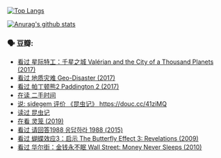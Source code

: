 [![Top Langs](https://github-readme-stats.vercel.app/api/top-langs/?username=w940853815)](https://github.com/anuraghazra/github-readme-stats)

[![Anurag's github stats](https://github-readme-stats.vercel.app/api?username=w940853815)](https://github.com/anuraghazra/github-readme-stats)

### 🗣 豆瓣:

<!-- DOUBAN-ACTIVITIES:START -->
- [看过 星际特工：千星之城 Valérian and the City of a Thousand Planets‎ (2017)](https://www.douban.com/doubanapp/dispatch?uri=/status/3150386459/)
- [看过 地质灾难 Geo-Disaster‎ (2017)](https://www.douban.com/doubanapp/dispatch?uri=/status/3148075224/)
- [看过 帕丁顿熊2 Paddington 2‎ (2017)](https://www.douban.com/doubanapp/dispatch?uri=/status/3146955987/)
- [在读 二手时间](https://www.douban.com/doubanapp/dispatch?uri=/status/3136240831/)
- [说: sidegem 评价 《昆虫记》 https://douc.cc/41ziMQ ](https://www.douban.com/doubanapp/dispatch?uri=/status/3136240320/)
- [读过 昆虫记](https://www.douban.com/doubanapp/dispatch?uri=/status/3136240238/)
- [在看 灵笼‎ (2019)](https://www.douban.com/doubanapp/dispatch?uri=/status/3135374844/)
- [看过 请回答1988 응답하라 1988‎ (2015)](https://www.douban.com/doubanapp/dispatch?uri=/status/3135130679/)
- [看过 蝴蝶效应3：启示 The Butterfly Effect 3: Revelations‎ (2009)](https://www.douban.com/doubanapp/dispatch?uri=/status/3128225882/)
- [看过 华尔街：金钱永不眠 Wall Street: Money Never Sleeps‎ (2010)](https://www.douban.com/doubanapp/dispatch?uri=/status/3126960388/)
<!-- DOUBAN-ACTIVITIES:END -->
<!--
**w940853815/w940853815** is a ✨ _special_ ✨ repository because its `README.md` (this file) appears on your GitHub profile.

Here are some ideas to get you started:

- 🔭 I’m currently working on ...
- 🌱 I’m currently learning ...
- 👯 I’m looking to collaborate on ...
- 🤔 I’m looking for help with ...
- 💬 Ask me about ...
- 📫 How to reach me: ...
- 😄 Pronouns: ...
- ⚡ Fun fact: ...
-->
